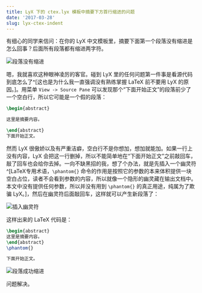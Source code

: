 ```yaml
---
title: LyX 下的 ctex.lyx 模板中摘要下方首行缩进的问题
date: '2017-03-28'
slug: lyx-ctex-indent
---
```


有细心的同学来信问：在你的 LyX 中文模板里，摘要下面第一个段落没有缩进是怎么回事？后面所有段落都有缩进两字符。

![段落没有缩进](https://db.yihui.org/images/lyx-ctex-indent-1.png)

嗯，我就喜欢这种眼神凌厉的客官。碰到 LyX 里的任何问题第一件事是看源代码到底怎么了^[这也是为什么我一直强调没有熟练掌握 LaTeX 前不要用 LyX 的原因。]。用菜单 `View -> Source Pane` 可以发现那个“下面开始正文”的段落前少了一个空白行，所以它可能是一个假的段落：

```tex
\begin{abstract}

这里是摘要内容。

\end{abstract}
下面开始正文。
```

然而 LyX 很傲娇以及有严重洁癖，空白行不是你想加，想加就能加。如果一行上没有内容，LyX 会把这一行删掉，所以不能简单地在“下面开始正文”之前敲回车，敲了回车也会给你去掉。一向不缺黑招的我，想了个办法，就是先插入一个幽灵符^[LaTeX专用术语，`\phantom{}` 命令的作用是按照它的参数的本来体积提供一块空白占位，读者不会看到参数的内容，所以就像一个隐形的幽灵藏在输出文档中。本文中没有提供任何参数，所以并没有用到 `\phantom{}` 的真正用途，纯属为了欺骗 LyX。]，然后在幽灵符后面敲回车，这样就可以产生新段落了：

![插入幽灵符](https://db.yihui.org/images/lyx-ctex-indent-2.png)

这样出来的 LaTeX 代码是：

```tex
\begin{abstract}
这里是摘要内容。
\end{abstract}
\phantom{}

下面开始正文。
```

![段落成功缩进](https://db.yihui.org/images/lyx-ctex-indent-3.png)

问题解决。
